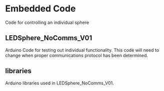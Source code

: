# Embedded Code
Code for controlling an individual sphere

## LEDSphere_NoComms_V01
Arduino Code for testing out individual functionality.  This code will need to change when proper communications protocol has been determined.

## libraries
Arduino libraries used in LEDSphere_NoComms_V01.  
